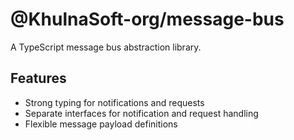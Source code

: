 # @KhulnaSoft-org/message-bus

A TypeScript message bus abstraction library.

## Features

- Strong typing for notifications and requests
- Separate interfaces for notification and request handling
- Flexible message payload definitions
